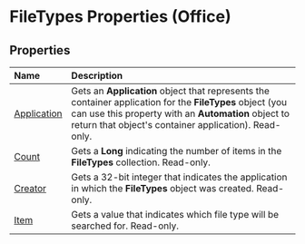 
# FileTypes Properties (Office)

## Properties



|**Name**|**Description**|
|:-----|:-----|
| [Application](fcb569ba-c8ad-f9df-f943-b2d678f90cda.md)|Gets an  **Application** object that represents the container application for the **FileTypes** object (you can use this property with an **Automation** object to return that object's container application). Read-only.|
| [Count](e286f224-9186-6198-717e-30604829287c.md)|Gets a  **Long** indicating the number of items in the **FileTypes** collection. Read-only.|
| [Creator](c3e9d104-e60b-4b8b-eb1c-95553dcefd89.md)|Gets a 32-bit integer that indicates the application in which the  **FileTypes** object was created. Read-only.|
| [Item](89a9a9b1-1161-9dff-84db-064fc45aa022.md)|Gets a value that indicates which file type will be searched for. Read-only.|
